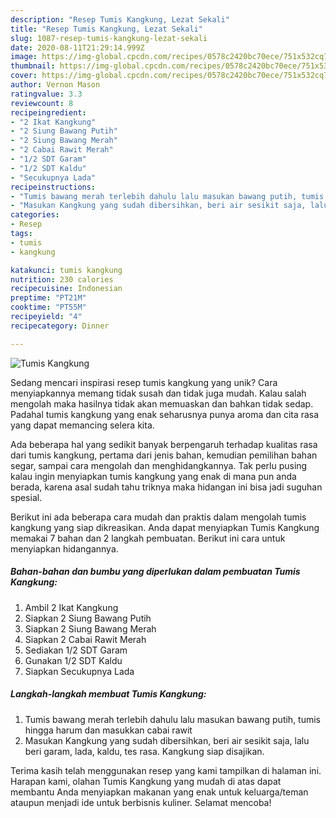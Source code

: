 ```yaml
---
description: "Resep Tumis Kangkung, Lezat Sekali"
title: "Resep Tumis Kangkung, Lezat Sekali"
slug: 1087-resep-tumis-kangkung-lezat-sekali
date: 2020-08-11T21:29:14.999Z
image: https://img-global.cpcdn.com/recipes/0578c2420bc70ece/751x532cq70/tumis-kangkung-foto-resep-utama.jpg
thumbnail: https://img-global.cpcdn.com/recipes/0578c2420bc70ece/751x532cq70/tumis-kangkung-foto-resep-utama.jpg
cover: https://img-global.cpcdn.com/recipes/0578c2420bc70ece/751x532cq70/tumis-kangkung-foto-resep-utama.jpg
author: Vernon Mason
ratingvalue: 3.3
reviewcount: 8
recipeingredient:
- "2 Ikat Kangkung"
- "2 Siung Bawang Putih"
- "2 Siung Bawang Merah"
- "2 Cabai Rawit Merah"
- "1/2 SDT Garam"
- "1/2 SDT Kaldu"
- "Secukupnya Lada"
recipeinstructions:
- "Tumis bawang merah terlebih dahulu lalu masukan bawang putih, tumis hingga harum dan masukkan cabai rawit"
- "Masukan Kangkung yang sudah dibersihkan, beri air sesikit saja, lalu beri garam, lada, kaldu, tes rasa. Kangkung siap disajikan."
categories:
- Resep
tags:
- tumis
- kangkung

katakunci: tumis kangkung 
nutrition: 230 calories
recipecuisine: Indonesian
preptime: "PT21M"
cooktime: "PT55M"
recipeyield: "4"
recipecategory: Dinner

---
```



![Tumis Kangkung](https://img-global.cpcdn.com/recipes/0578c2420bc70ece/751x532cq70/tumis-kangkung-foto-resep-utama.jpg)

Sedang mencari inspirasi resep tumis kangkung yang unik? Cara menyiapkannya memang tidak susah dan tidak juga mudah. Kalau salah mengolah maka hasilnya tidak akan memuaskan dan bahkan tidak sedap. Padahal tumis kangkung yang enak seharusnya punya aroma dan cita rasa yang dapat memancing selera kita.

Ada beberapa hal yang sedikit banyak berpengaruh terhadap kualitas rasa dari tumis kangkung, pertama dari jenis bahan, kemudian pemilihan bahan segar, sampai cara mengolah dan menghidangkannya. Tak perlu pusing kalau ingin menyiapkan tumis kangkung yang enak di mana pun anda berada, karena asal sudah tahu triknya maka hidangan ini bisa jadi suguhan spesial.




Berikut ini ada beberapa cara mudah dan praktis dalam mengolah tumis kangkung yang siap dikreasikan. Anda dapat menyiapkan Tumis Kangkung memakai 7 bahan dan 2 langkah pembuatan. Berikut ini cara untuk menyiapkan hidangannya.

<!--inarticleads1-->

##### Bahan-bahan dan bumbu yang diperlukan dalam pembuatan Tumis Kangkung:

1. Ambil 2 Ikat Kangkung
1. Siapkan 2 Siung Bawang Putih
1. Siapkan 2 Siung Bawang Merah
1. Siapkan 2 Cabai Rawit Merah
1. Sediakan 1/2 SDT Garam
1. Gunakan 1/2 SDT Kaldu
1. Siapkan Secukupnya Lada




<!--inarticleads2-->

##### Langkah-langkah membuat Tumis Kangkung:

1. Tumis bawang merah terlebih dahulu lalu masukan bawang putih, tumis hingga harum dan masukkan cabai rawit
1. Masukan Kangkung yang sudah dibersihkan, beri air sesikit saja, lalu beri garam, lada, kaldu, tes rasa. Kangkung siap disajikan.




Terima kasih telah menggunakan resep yang kami tampilkan di halaman ini. Harapan kami, olahan Tumis Kangkung yang mudah di atas dapat membantu Anda menyiapkan makanan yang enak untuk keluarga/teman ataupun menjadi ide untuk berbisnis kuliner. Selamat mencoba!
